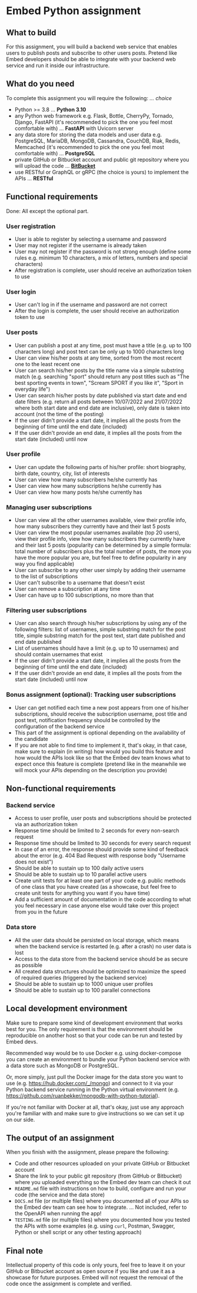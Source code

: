 # Embed Python assignment

## What to build

For this assignment, you will build a backend web service that enables users to publish posts and subscribe to other users posts. Pretend like Embed developers should be able to integrate with your backend web service and run it inside our infrastructure.

## What do you need

To complete this assignment you will require the following: *... choice*

* Python >= 3.8 ... **Python 3.10**
* any Python web framework e.g. Flask, Bottle, CherryPy, Tornado, Django, FastAPI (it's recommended to pick the one you feel most comfortable with) ... **FastAPI** with Uvicorn server
* any data store for storing the data models and user data e.g. PostgreSQL, MariaDB, MongoDB, Cassandra, CouchDB, Riak, Redis, Memcached (it's recommended to pick the one you feel most comfortable with) ... **PostgreSQL**
* private GitHub or Bitbucket account and public git repository where you will upload the code ... **[BitBucket](https://bitbucket.org/styltsars96/steliosembedassignment/src/master/)**
* use RESTful or GraphQL or gRPC (the choice is yours) to implement the APIs ... **RESTful**

## Functional requirements

Done: All except the optional part.

### User registration

* User is able to register by selecting a username and password
* User may not register if the username is already taken
* User may not register if the password is not strong enough (define some rules e.g. minimum 10 characters, a mix of letters, numbers and special characters)
* After registration is complete, user should receive an authorization token to use

### User login

* User can't log in if the username and password are not correct
* After the login is complete, the user should receive an authorization token to use

### User posts

* User can publish a post at any time, post must have a title (e.g. up to 100 characters long) and post text can be only up to 1000 characters long
* User can view his/her posts at any time, sorted from the most recent one to the least recent one
* User can search his/her posts by the title name via a simple substring match (e.g. searching "sport" should return any post titles such as "The best sporting events in town", "Scream SPORT if you like it", "Sport in everyday life")
* User can search his/her posts by date published via start date and end date filters (e.g. return all posts between 10/07/2022 and 21/07/2022 where both start date and end date are inclusive), only date is taken into account (not the time of the posting)
* If the user didn't provide a start date, it implies all the posts from the beginning of time until the end date (included)
* If the user didn't provide an end date, it implies all the posts from the start date (included) until now

### User profile

* User can update the following parts of his/her profile: short biography, birth date, country, city, list of interests
* User can view how many subscribers he/she currently has
* User can view how many subscriptions he/she currently has
* User can view how many posts he/she currently has

### Managing user subscriptions

* User can view all the other usernames available, view their profile info, how many subscribers they currently have and their last 5 posts
* User can view the most popular usernames available (top 20 users), view their profile info, view how many subscribers they currently have and their last 5 posts (popularity can be determined by a simple formula: total number of subscribers plus the total number of posts, the more you have the more popular you are, but feel free to define popularity in any way you find applicable)
* User can subscribe to any other user simply by adding their username to the list of subscriptions
* User can't subscribe to a username that doesn't exist
* User can remove a subscription at any time
* User can have up to 100 subscriptions, no more than that

### Filtering user subscriptions

* User can also search through his/her subscriptions by using any of the following filters: list of usernames, simple substring match for the post title, simple substring match for the post text, start date published and end date published
* List of usernames should have a limit (e.g. up to 10 usernames) and should contain usernames that exist
* If the user didn't provide a start date, it implies all the posts from the beginning of time until the end date (included)
* If the user didn't provide an end date, it implies all the posts from the start date (included) until now

### Bonus assignment (optional): Tracking user subscriptions

* User can get notified each time a new post appears from one of his/her subscriptions, should receive the subscription username, post title and post text, notification frequency should be controlled by the configuration of the backend service
* This part of the assignment is optional depending on the availability of the candidate
* If you are not able to find time to implement it, that's okay, in that case, make sure to explain (in writing) how would you build this feature and how would the APIs look like so that the Embed dev team knows what to expect once this feature is complete (pretend like in the meanwhile we will mock your APIs depending on the description you provide)

## Non-functional requirements

### Backend service

* Access to user profile, user posts and subscriptions should be protected via an authorization token
* Response time should be limited to 2 seconds for every non-search request
* Response time should be limited to 30 seconds for every search request
* In case of an error, the response should provide some kind of feedback about the error (e.g. 404 Bad Request with response body "Username does not exist")
* Should be able to sustain up to 100 daily active users
* Should be able to sustain up to 10 parallel active users
* Create unit tests for at least one part of your code e.g. public methods of one class that you have created (as a showcase, but feel free to create unit tests for anything you want if you have time)
* Add a sufficient amount of documentation in the code according to what you feel necessary in case anyone else would take over this project from you in the future

### Data store

* All the user data should be persisted on local storage, which means when the backend service is restarted (e.g. after a crash) no user data is lost
* Access to the data store from the backend service should be as secure as possible
* All created data structures should be optimized to maximize the speed of required queries (triggered by the backend service)
* Should be able to sustain up to 1000 unique user profiles
* Should be able to sustain up to 100 parallel connections

## Local development environment

Make sure to prepare some kind of development environment that works best for you. The only requirement is that the environment should be reproducible on another host so that your code can be run and tested by Embed devs.

Recommended way would be to use Docker e.g. using docker-compose you can create an environment to bundle your Python backend service with a data store such as MongoDB or PostgreSQL.

Or, more simply, just pull the Docker image for the data store you want to use (e.g. <https://hub.docker.com/_/mongo>) and connect to it via your Python backend service running in the Python virtual environment (e.g. <https://github.com/ruanbekker/mongodb-with-python-tutorial>).

If you're not familiar with Docker at all, that's okay, just use any approach you're familiar with and make sure to give instructions so we can set it up on our side.

## The output of an assignment

When you finish with the assignment, please prepare the following:

* Code and other resources uploaded on your private GitHub or Bitbucket account
* Share the link to your public git repository (from GitHub or Bitbucket) where you uploaded everything so the Embed dev team can check it out
* `README.md` file with instructions on how to build, configure and run your code (the service and the data store)
* `DOCS.md` file (or multiple files) where you documented all of your APIs so the Embed dev team can see how to integrate. ... Not included, refer to the OpenAPI when running the app!
* `TESTING.md` file (or multiple files) where you documented how you tested the APIs with some examples (e.g. using `curl`, Postman, Swagger, Python or shell script or any other testing approach)

## Final note

Intellectual property of this code is only yours, feel free to leave it on your GitHub or Bitbucket account as open source if you like and use it as a showcase for future purposes. Embed will not request the removal of the code once the assignment is complete and verified.
